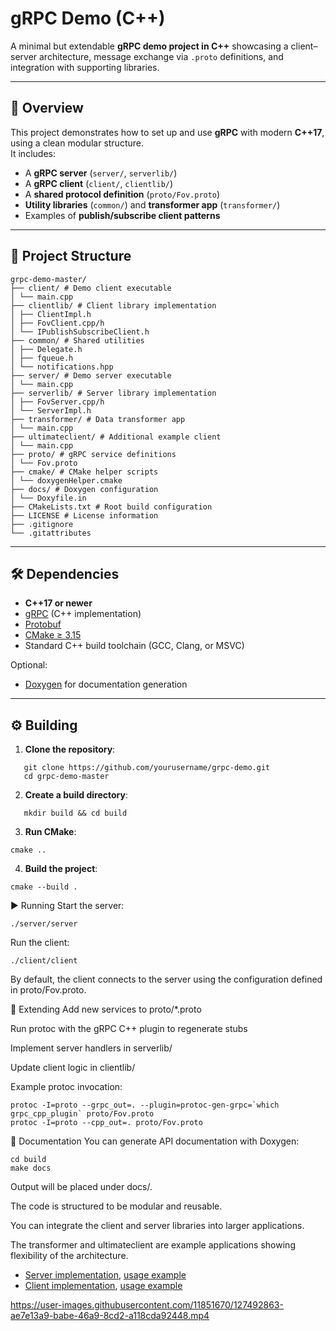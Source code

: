 # gRPC Demo (C++)

A minimal but extendable **gRPC demo project in C++** showcasing a client–server architecture, message exchange via `.proto` definitions, and integration with supporting libraries.

---

## 🚀 Overview

This project demonstrates how to set up and use **gRPC** with modern **C++17**, using a clean modular structure.  
It includes:

- A **gRPC server** (`server/`, `serverlib/`)
- A **gRPC client** (`client/`, `clientlib/`)
- A **shared protocol definition** (`proto/Fov.proto`)
- **Utility libraries** (`common/`) and **transformer app** (`transformer/`)
- Examples of **publish/subscribe client patterns**

---

## 📂 Project Structure
```
grpc-demo-master/
├── client/ # Demo client executable
│ └── main.cpp
├── clientlib/ # Client library implementation
│ ├── ClientImpl.h
│ ├── FovClient.cpp/h
│ └── IPublishSubscribeClient.h
├── common/ # Shared utilities
│ ├── Delegate.h
│ ├── fqueue.h
│ └── notifications.hpp
├── server/ # Demo server executable
│ └── main.cpp
├── serverlib/ # Server library implementation
│ ├── FovServer.cpp/h
│ └── ServerImpl.h
├── transformer/ # Data transformer app
│ └── main.cpp
├── ultimateclient/ # Additional example client
│ └── main.cpp
├── proto/ # gRPC service definitions
│ └── Fov.proto
├── cmake/ # CMake helper scripts
│ └── doxygenHelper.cmake
├── docs/ # Doxygen configuration
│ └── Doxyfile.in
├── CMakeLists.txt # Root build configuration
├── LICENSE # License information
├── .gitignore
└── .gitattributes
```


---

## 🛠️ Dependencies

- **C++17 or newer**
- [gRPC](https://grpc.io/) (C++ implementation)
- [Protobuf](https://developers.google.com/protocol-buffers)
- [CMake ≥ 3.15](https://cmake.org/)
- Standard C++ build toolchain (GCC, Clang, or MSVC)

Optional:
- [Doxygen](https://www.doxygen.nl/) for documentation generation

---

## ⚙️ Building

1. **Clone the repository**:
```
   git clone https://github.com/yourusername/grpc-demo.git
   cd grpc-demo-master
```

2. **Create a build directory**:

```
   mkdir build && cd build
```

3. **Run CMake**:

```
cmake ..
```
4. **Build the project**:

```
cmake --build .
```
▶️ Running
Start the server:

```
./server/server
```

Run the client:

```
./client/client
```

By default, the client connects to the server using the configuration defined in proto/Fov.proto.

🔧 Extending
Add new services to proto/*.proto

Run protoc with the gRPC C++ plugin to regenerate stubs

Implement server handlers in serverlib/

Update client logic in clientlib/

Example protoc invocation:

```
protoc -I=proto --grpc_out=. --plugin=protoc-gen-grpc=`which grpc_cpp_plugin` proto/Fov.proto
protoc -I=proto --cpp_out=. proto/Fov.proto
```
📖 Documentation
You can generate API documentation with Doxygen:

```
cd build
make docs
```
Output will be placed under docs/.

The code is structured to be modular and reusable.

You can integrate the client and server libraries into larger applications.

The transformer and ultimateclient are example applications showing flexibility of the architecture.

* [Server implementation](serverlib/ServerImpl.h), [usage example](serverlib/FovServer.cpp)
* [Client implementation](clientlib/ClientImpl.h), [usage example](clientlib/FovClient.cpp)

https://user-images.githubusercontent.com/11851670/127492863-ae7e13a9-babe-46a9-8cd2-a118cda92448.mp4
